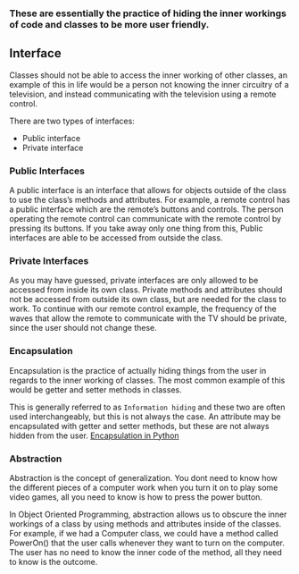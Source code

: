 ### These are essentially the practice of hiding the inner workings of code and classes to be more user friendly.

## Interface
Classes should not be able to access the inner working of other classes, an example of this in life would be a person not knowing the inner circuitry of a television, and instead communicating with the television using a remote control.

There are two types of interfaces:
- Public interface
- Private interface

### Public Interfaces
A public interface is an interface that allows for objects outside of the class to use the class’s methods and attributes. For example, a remote control has a public interface which are the remote’s buttons and controls. The person operating the remote control can communicate with the remote control by pressing its buttons. If you take away only one thing from this, Public interfaces are able to be accessed from outside the class.

### Private Interfaces
As you may have guessed, private interfaces are only allowed to be accessed from inside its own class. Private methods and attributes should not be accessed from outside its own class, but are needed for the class to work. To continue with our remote control example, the frequency of the waves that allow the remote to communicate with the TV should be private, since the user should not change these.

### Encapsulation
Encapsulation is the practice of actually hiding things from the user in regards to the inner working of classes. The most common example of this would be getter and setter methods in classes.

This is generally referred to as `Information hiding` and these two are often used interchangeably, but this is not always the case. An attribute may be encapsulated with getter and setter methods, but these are not always hidden from the user.
[Encapsulation in Python](https://www.notion.so/Encapsulation-in-Python-48d26614d51d40c592d89311f688570f?pvs=21)

### Abstraction
Abstraction is the concept of generalization. You dont need to know how the different pieces of a computer work when you turn it on to play some video games, all you need to know is how to press the power button.

In Object Oriented Programming, abstraction allows us to obscure the inner workings of a class by using methods and attributes inside of the classes. For example, if we had a Computer class, we could have a method called PowerOn() that the user calls whenever they want to turn on the computer. The user has no need to know the inner code of the method, all they need to know is the outcome.